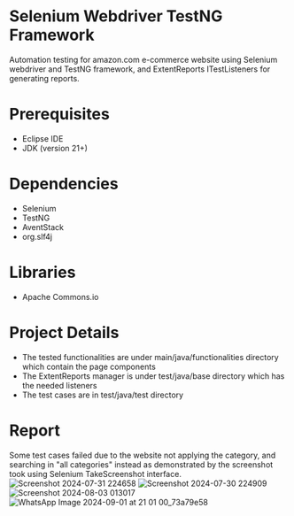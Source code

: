 # Selenium Webdriver TestNG Framework 
 Automation testing for amazon.com e-commerce website using Selenium webdriver and TestNG framework, and ExtentReports ITestListeners for generating reports.
# Prerequisites
* Eclipse IDE
* JDK (version 21+)
# Dependencies
* Selenium 
* TestNG
* AventStack
* org.slf4j
# Libraries 
* Apache Commons.io
# Project Details
* The tested functionalities are under main/java/functionalities directory which contain the page components
* The ExtentReports manager is under test/java/base directory which has the needed listeners 
* The test cases are in test/java/test directory 
# Report
Some test cases failed due to the website not applying the category, and searching in "all categories" instead as demonstrated by the screenshot took using  Selenium TakeScreenshot interface.
![Screenshot 2024-07-31 224658](https://github.com/user-attachments/assets/a9933504-c3eb-4d24-a21b-896711dfe49c)
![Screenshot 2024-07-30 224909](https://github.com/user-attachments/assets/c8c40e4f-2109-463f-be33-edffc8affa49)
![Screenshot 2024-08-03 013017](https://github.com/user-attachments/assets/35daa570-2f37-4574-b312-d50b82f62e09)
![WhatsApp Image 2024-09-01 at 21 01 00_73a79e58](https://github.com/user-attachments/assets/a48b3f4a-10a5-484b-92c0-4df9a51aec62)
